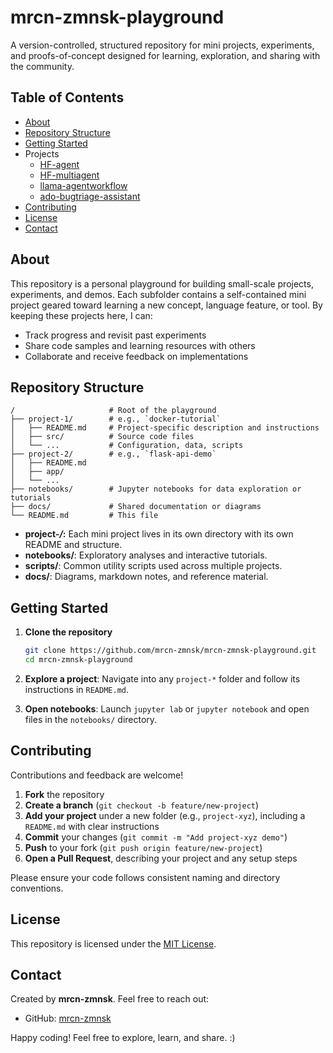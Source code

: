 # mrcn-zmnsk-playground

A version-controlled, structured repository for mini projects, experiments, and proofs-of-concept designed for learning, exploration, and sharing with the community.

## Table of Contents

* [About](#about)
* [Repository Structure](#repository-structure)
* [Getting Started](#getting-started)
* Projects
  - [HF-agent](hf-agent/readme.md)
  - [HF-multiagent](hf-multiagent/readme.md)
  - [llama-agentworkflow](llama-agentworkflow/)
  - [ado-bugtriage-assistant](ado-bugtriage-aiassistant/readme.md)
* [Contributing](#contributing)
* [License](#license)
* [Contact](#contact)

## About

This repository is a personal playground for building small-scale projects, experiments, and demos. Each subfolder contains a self-contained mini project geared toward learning a new concept, language feature, or tool. By keeping these projects here, I can:

* Track progress and revisit past experiments
* Share code samples and learning resources with others
* Collaborate and receive feedback on implementations

## Repository Structure

```
/                     # Root of the playground
├── project-1/        # e.g., `docker-tutorial`
│   ├── README.md     # Project-specific description and instructions
│   ├── src/          # Source code files
│   └── ...           # Configuration, data, scripts
├── project-2/        # e.g., `flask-api-demo`
│   ├── README.md
│   ├── app/
│   └── ...
├── notebooks/        # Jupyter notebooks for data exploration or tutorials
├── docs/             # Shared documentation or diagrams
└── README.md         # This file
```

* **project-*/*:** Each mini project lives in its own directory with its own README and structure.
* **notebooks/**: Exploratory analyses and interactive tutorials.
* **scripts/**: Common utility scripts used across multiple projects.
* **docs/**: Diagrams, markdown notes, and reference material.

## Getting Started

1. **Clone the repository**

   ```bash
   git clone https://github.com/mrcn-zmnsk/mrcn-zmnsk-playground.git
   cd mrcn-zmnsk-playground
   ```
2. **Explore a project**: Navigate into any `project-*` folder and follow its instructions in `README.md`.
3. **Open notebooks**: Launch `jupyter lab` or `jupyter notebook` and open files in the `notebooks/` directory.

## Contributing

Contributions and feedback are welcome!

1. **Fork** the repository
2. **Create a branch** (`git checkout -b feature/new-project`)
3. **Add your project** under a new folder (e.g., `project-xyz`), including a `README.md` with clear instructions
4. **Commit** your changes (`git commit -m "Add project-xyz demo"`)
5. **Push** to your fork (`git push origin feature/new-project`)
6. **Open a Pull Request**, describing your project and any setup steps

Please ensure your code follows consistent naming and directory conventions.

## License

This repository is licensed under the [MIT License](LICENSE).

## Contact

Created by **mrcn-zmnsk**. Feel free to reach out:

* GitHub: [mrcn-zmnsk](https://github.com/mrcn-zmnsk)

Happy coding! Feel free to explore, learn, and share. :)
